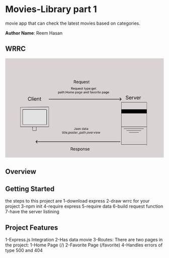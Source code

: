 # Movies-Library part 1
movie app that can check the latest movies based on categories.



**Author Name**: Reem Hasan

## WRRC
![WRRC](server.PNG)


## Overview

## Getting Started
<!-- What are the steps that a user must take in order to build this app on their own machine and get it running? -->
the steps to this project are
1-download express
2-draw wrrc for your project
3-npm init
4-require express
5-require data
6-build request function
7-have the server listining
## Project Features
<!-- What are the features included in you app -->
1-Express.js Integration
2-Has data movie
3-Routes: There are two pages in the project:
   1-Home Page (/)
   2-Favorite Page (/favorite)
4-Handles errors of type 500 and 404
